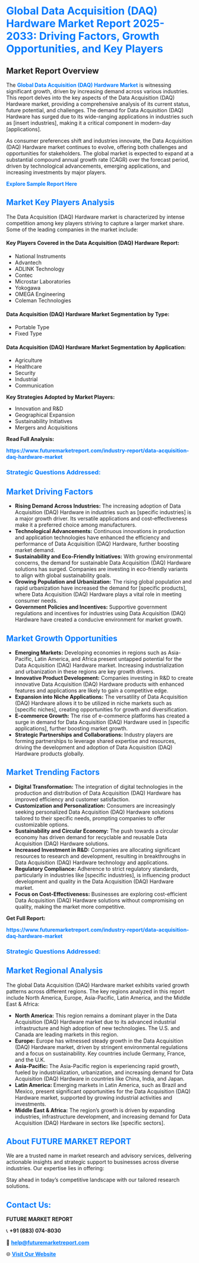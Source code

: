 <h1 style="color: #007BFF;">Global Data Acquisition (DAQ) Hardware Market Report 2025-2033: Driving Factors, Growth Opportunities, and Key Players</h1>

<section id="overview">
<h2>Market Report Overview</h2>
<p>The <a href="https://www.futuremarketreport.com/industry-report/data-acquisition-daq-hardware-market" style="color: #007BFF; text-decoration: none;"><strong>Global Data Acquisition (DAQ) Hardware Market</strong></a> is witnessing significant growth, driven by increasing demand across various industries. This report delves into the key aspects of the Data Acquisition (DAQ) Hardware market, providing a comprehensive analysis of its current status, future potential, and challenges. The demand for Data Acquisition (DAQ) Hardware has surged due to its wide-ranging applications in industries such as [insert industries], making it a critical component in modern-day [applications].</p>
<p>As consumer preferences shift and industries innovate, the Data Acquisition (DAQ) Hardware market continues to evolve, offering both challenges and opportunities for stakeholders. The global market is expected to expand at a substantial compound annual growth rate (CAGR) over the forecast period, driven by technological advancements, emerging applications, and increasing investments by major players.</p>
</section>

<section id="overview">
<p><a href="https://www.futuremarketreport.com/request-sample/reportId=62696" style="color: #007BFF; text-decoration: none;"><strong>Explore Sample Report Here</strong></a></p>
</section>

<section id="key-players">
<h2 style="color: #007BFF;">Market Key Players Analysis</h2>
<p>The Data Acquisition (DAQ) Hardware market is characterized by intense competition among key players striving to capture a larger market share. Some of the leading companies in the market include:</p>
<h4>Key Players Covered in the Data Acquisition (DAQ) Hardware Report:</h4>
<ul><li>National Instruments</li><li>Advantech</li><li>ADLINK Technology</li><li>Contec</li><li>Microstar Laboratories</li><li>Yokogawa</li><li>OMEGA Engineering</li><li>Coleman Technologies</li></ul>
<h4>Data Acquisition (DAQ) Hardware Market Segmentation by Type:</h4>
<ul><li>Portable Type</li><li>Fixed Type</li></ul>

<h4>Data Acquisition (DAQ) Hardware Market Segmentation by Application:</h4>
<ul><li>Agriculture</li><li>Healthcare</li><li>Security</li><li>Industrial</li><li>Communication</li></ul>
<p><strong>Key Strategies Adopted by Market Players:</strong></p>
<ul>
<li>Innovation and R&D</li>
<li>Geographical Expansion</li>
<li>Sustainability Initiatives</li>
<li>Mergers and Acquisitions</li>
</ul>
</section>

<section>
<p><strong>Read Full Analysis: </strong></p><a href="https://www.futuremarketreport.com/industry-report/data-acquisition-daq-hardware-market" style="color: #007BFF; text-decoration: none;"><strong>https://www.futuremarketreport.com/industry-report/data-acquisition-daq-hardware-market</strong></a>
<h3 style="color: #007BFF;">Strategic Questions Addressed:</h3>
</section>

<section id="driving-factors">
<h2 style="color: #007BFF;">Market Driving Factors</h2>
<ul>
<li><strong>Rising Demand Across Industries:</strong> The increasing adoption of Data Acquisition (DAQ) Hardware in industries such as [specific industries] is a major growth driver. Its versatile applications and cost-effectiveness make it a preferred choice among manufacturers.</li>
<li><strong>Technological Advancements:</strong> Continuous innovations in production and application technologies have enhanced the efficiency and performance of Data Acquisition (DAQ) Hardware, further boosting market demand.</li>
<li><strong>Sustainability and Eco-Friendly Initiatives:</strong> With growing environmental concerns, the demand for sustainable Data Acquisition (DAQ) Hardware solutions has surged. Companies are investing in eco-friendly variants to align with global sustainability goals.</li>
<li><strong>Growing Population and Urbanization:</strong> The rising global population and rapid urbanization have increased the demand for [specific products], where Data Acquisition (DAQ) Hardware plays a vital role in meeting consumer needs.</li>
<li><strong>Government Policies and Incentives:</strong> Supportive government regulations and incentives for industries using Data Acquisition (DAQ) Hardware have created a conducive environment for market growth.</li>
</ul>
</section>

<section id="growth-opportunities">
<h2 style="color: #007BFF;">Market Growth Opportunities</h2>
<ul>
<li><strong>Emerging Markets:</strong> Developing economies in regions such as Asia-Pacific, Latin America, and Africa present untapped potential for the Data Acquisition (DAQ) Hardware market. Increasing industrialization and urbanization in these regions are key growth drivers.</li>
<li><strong>Innovative Product Development:</strong> Companies investing in R&D to create innovative Data Acquisition (DAQ) Hardware products with enhanced features and applications are likely to gain a competitive edge.</li>
<li><strong>Expansion into Niche Applications:</strong> The versatility of Data Acquisition (DAQ) Hardware allows it to be utilized in niche markets such as [specific niches], creating opportunities for growth and diversification.</li>
<li><strong>E-commerce Growth:</strong> The rise of e-commerce platforms has created a surge in demand for Data Acquisition (DAQ) Hardware used in [specific applications], further boosting market growth.</li>
<li><strong>Strategic Partnerships and Collaborations:</strong> Industry players are forming partnerships to leverage shared expertise and resources, driving the development and adoption of Data Acquisition (DAQ) Hardware products globally.</li>
</ul>
</section>

<section id="trending-factors">
<h2 style="color: #007BFF;">Market Trending Factors</h2>
<ul>
<li><strong>Digital Transformation:</strong> The integration of digital technologies in the production and distribution of Data Acquisition (DAQ) Hardware has improved efficiency and customer satisfaction.</li>
<li><strong>Customization and Personalization:</strong> Consumers are increasingly seeking personalized Data Acquisition (DAQ) Hardware solutions tailored to their specific needs, prompting companies to offer customizable options.</li>
<li><strong>Sustainability and Circular Economy:</strong> The push towards a circular economy has driven demand for recyclable and reusable Data Acquisition (DAQ) Hardware solutions.</li>
<li><strong>Increased Investment in R&D:</strong> Companies are allocating significant resources to research and development, resulting in breakthroughs in Data Acquisition (DAQ) Hardware technology and applications.</li>
<li><strong>Regulatory Compliance:</strong> Adherence to strict regulatory standards, particularly in industries like [specific industries], is influencing product development and quality in the Data Acquisition (DAQ) Hardware market.</li>
<li><strong>Focus on Cost-Effectiveness:</strong> Businesses are exploring cost-efficient Data Acquisition (DAQ) Hardware solutions without compromising on quality, making the market more competitive.</li>
</ul>
</section>

<section>
<p><strong>Get Full Report: </strong></p><a href="https://www.futuremarketreport.com/industry-report/data-acquisition-daq-hardware-market" style="color: #007BFF; text-decoration: none;"><strong>https://www.futuremarketreport.com/industry-report/data-acquisition-daq-hardware-market</strong></a>
<h3 style="color: #007BFF;">Strategic Questions Addressed:</h3>
</section>


<section id="regional-analysis">
<h2 style="color: #007BFF;">Market Regional Analysis</h2>
<p>The global Data Acquisition (DAQ) Hardware market exhibits varied growth patterns across different regions. The key regions analyzed in this report include North America, Europe, Asia-Pacific, Latin America, and the Middle East & Africa:</p>
<ul>
<li><strong>North America:</strong> This region remains a dominant player in the Data Acquisition (DAQ) Hardware market due to its advanced industrial infrastructure and high adoption of new technologies. The U.S. and Canada are leading markets in this region.</li>
<li><strong>Europe:</strong> Europe has witnessed steady growth in the Data Acquisition (DAQ) Hardware market, driven by stringent environmental regulations and a focus on sustainability. Key countries include Germany, France, and the U.K.</li>
<li><strong>Asia-Pacific:</strong> The Asia-Pacific region is experiencing rapid growth, fueled by industrialization, urbanization, and increasing demand for Data Acquisition (DAQ) Hardware in countries like China, India, and Japan.</li>
<li><strong>Latin America:</strong> Emerging markets in Latin America, such as Brazil and Mexico, present significant opportunities for the Data Acquisition (DAQ) Hardware market, supported by growing industrial activities and investments.</li>
<li><strong>Middle East & Africa:</strong> The region’s growth is driven by expanding industries, infrastructure development, and increasing demand for Data Acquisition (DAQ) Hardware in sectors like [specific sectors].</li>
</ul>
</section>

<footer>
<h2 style="color: #007BFF;">About FUTURE MARKET REPORT</h2>
<p>We are a trusted name in market research and advisory services, delivering actionable insights and strategic support to businesses across diverse industries. Our expertise lies in offering:</p>

<p>Stay ahead in today’s competitive landscape with our tailored research solutions.</p>

<h2 style="color: #007BFF;">Contact Us:</h2>
<p><strong>FUTURE MARKET REPORT</strong></p>
<p>📞 <strong>+91 (883) 074-8030</strong></p>
<p>📧 <strong><a href="mailto:help@futuremarketreport.com" style="color: #007BFF;">help@futuremarketreport.com</a></strong></p>
<p>🌐 <strong><a href="https://www.futuremarketreport.com/" style="color: #007BFF;">Visit Our Website</a></strong></p>
</footer>